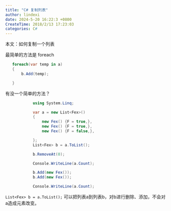 ```yaml
---
title: "C# 复制列表"
author: lindexi
date: 2024-5-20 16:22:3 +0800
CreateTime: 2018/2/13 17:23:03
categories: C#
---
```


本文：如何复制一个列表

<!--more-->


<!-- CreateTime:2018/2/13 17:23:03 -->


<div id="toc"></div>

最简单的方法是 foreach


```csharp
   foreach(var temp in a)
   {
       b.Add(temp);

   }
```

有没一个简单的方法？


```csharp
            using System.Linq;

            var a = new List<Fex>()
            {
                new Fex() {F = true,},
                new Fex() {F = true,},
                new Fex() {F = false,},

            };
            List<Fex> b = a.ToList();

            b.RemoveAt(0);

            Console.WriteLine(a.Count);

            b.Add(new Fex());
            b.Add(new Fex());

            Console.WriteLine(a.Count);
```

            
`List<Fex> b = a.ToList();` 可以把列表a到列表b，对b进行删除、添加，不会对a造成元素改变。

